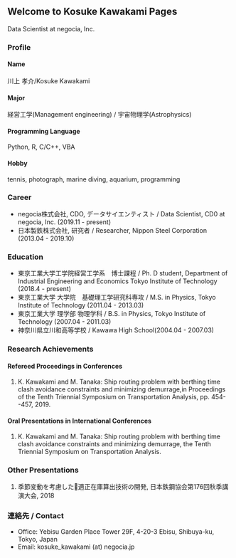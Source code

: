 ## Welcome to Kosuke Kawakami Pages
Data Scientist at negocia, Inc.

### Profile
#### Name
川上 孝介/Kosuke Kawakami
#### Major
経営工学(Management engineering) / 宇宙物理学(Astrophysics)
#### Programming Language
Python, R, C/C++, VBA
#### Hobby
tennis, photograph, marine diving, aquarium, programming

### Career
- negocia株式会社, CDO, データサイエンティスト / Data Scientist, CD0 at negocia, Inc. (2019.11 - present)
- 日本製鉄株式会社, 研究者 / Researcher, Nippon Steel Corporation (2013.04 - 2019.10)

### Education
- 東京工業大学工学院経営工学系　博士課程 / Ph. D student, Department of Industrial Engineering and Economics Tokyo Institute of Technology (2018.4 - present)
- 東京工業大学 大学院　基礎理工学研究科専攻 / M.S. in Physics, Tokyo Institute of Technology (2011.04 - 2013.03)
- 東京工業大学 理学部 物理学科 / B.S. in Physics, Tokyo Institute of Technology (2007.04 - 2011.03)
- 神奈川県立川和高等学校 / Kawawa High School(2004.04 - 2007.03)

### Research Achievements
#### Refereed Proceedings in Conferences
1. K. Kawakami and M. Tanaka:
   Ship routing problem with berthing time clash avoidance constraints and minimizing demurrage,in Proceedings of the Tenth Triennial Symposium on Transportation Analysis, pp. 454--457, 2019.
#### Oral Presentations in International Conferences
1. K. Kawakami and M. Tanaka:
   Ship routing problem with berthing time clash avoidance constraints and minimizing demurrage, the Tenth Triennial Symposium on Transportation Analysis.

### Other Presentations
1. 季節変動を考慮した適正在庫算出技術の開発, 日本鉄鋼協会第176回秋季講演大会, 2018

### 連絡先 / Contact
- Office: Yebisu Garden Place Tower 29F, 4-20-3 Ebisu, Shibuya-ku, Tokyo, Japan
- Email: kosuke_kawakami (at) negocia.jp
